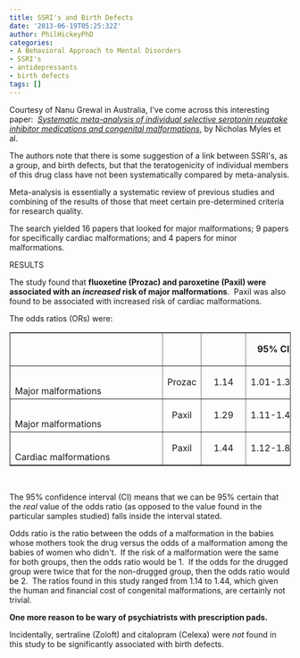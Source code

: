 ```yaml
---
title: SSRI's and Birth Defects
date: '2013-06-19T05:25:32Z'
author: PhilHickeyPhD
categories:
- A Behavioral Approach to Mental Disorders
- SSRI's
- antidepressants
- birth defects
tags: []
---
```


Courtesy of Nanu Grewal in Australia, I've come across this interesting paper:  <a href="http://anp.sagepub.com/content/early/2013/06/11/0004867413492219.abstract"><i>Systematic meta-analysis of individual selective serotonin reuptake inhibitor medications and congenital malformations</i></a>, by Nicholas Myles et al.

The authors note that there is some suggestion of a link between SSRI's, as a group, and birth defects, but that the teratogenicity of individual members of this drug class have not been systematically compared by meta-analysis.

Meta-analysis is essentially a systematic review of previous studies and combining of the results of those that meet certain pre-determined criteria for research quality.

The search yielded 16 papers that looked for major malformations; 9 papers for specifically cardiac malformations; and 4 papers for minor malformations.

RESULTS

The study found that <strong>fluoxetine (Prozac) and paroxetine (Paxil) were associated with an <i>increased</i> risk of major malformations</strong>.  Paxil was also found to be associated with increased risk of cardiac malformations.

The odds ratios (ORs) were:
<table width="433" border="1" cellspacing="0" cellpadding="0">
<tbody>
<tr>
<td valign="bottom" nowrap="nowrap" width="256"></td>
<td valign="bottom" nowrap="nowrap" width="49"></td>
<td valign="bottom" nowrap="nowrap" width="63"></td>
<td valign="bottom" nowrap="nowrap" width="65">
<p align="center"><b>95% CI</b></p>
</td>
</tr>
<tr>
<td valign="bottom" width="256">Major malformations</td>
<td valign="bottom" nowrap="nowrap" width="49">
<p align="center">Prozac</p>
</td>
<td valign="bottom" nowrap="nowrap" width="63">
<p align="center">1.14</p>
</td>
<td valign="bottom" nowrap="nowrap" width="65">
<p align="center">1.01-1.30</p>
</td>
</tr>
<tr>
<td valign="bottom" width="256">Major malformations</td>
<td valign="bottom" nowrap="nowrap" width="49">
<p align="center">Paxil</p>
</td>
<td valign="bottom" nowrap="nowrap" width="63">
<p align="center">1.29</p>
</td>
<td valign="bottom" nowrap="nowrap" width="65">
<p align="center">1.11-1.49</p>
</td>
</tr>
<tr>
<td valign="bottom" width="256">Cardiac malformations</td>
<td valign="bottom" nowrap="nowrap" width="49">
<p align="center">Paxil</p>
</td>
<td valign="bottom" nowrap="nowrap" width="63">
<p align="center">1.44</p>
</td>
<td valign="bottom" nowrap="nowrap" width="65">
<p align="center">1.12-1.86</p>
</td>
</tr>
</tbody>
</table>
&nbsp;

The 95% confidence interval (CI) means that we can be 95% certain that the <i>real</i> value of the odds ratio (as opposed to the value found in the particular samples studied) falls inside the interval stated.

Odds ratio is the ratio between the odds of a malformation in the babies whose mothers took the drug versus the odds of a malformation among the babies of women who didn't.  If the risk of a malformation were the same for both groups, then the odds ratio would be 1.  If the odds for the drugged group were twice that for the non-drugged group, then the odds ratio would be 2.  The ratios found in this study ranged from 1.14 to 1.44, which given the human and financial cost of congenital malformations, are certainly not trivial.

<strong>One more reason to be wary of psychiatrists with prescription pads.</strong>

Incidentally, sertraline (Zoloft) and citalopram (Celexa) were <i>not</i> found in this study to be significantly associated with birth defects.